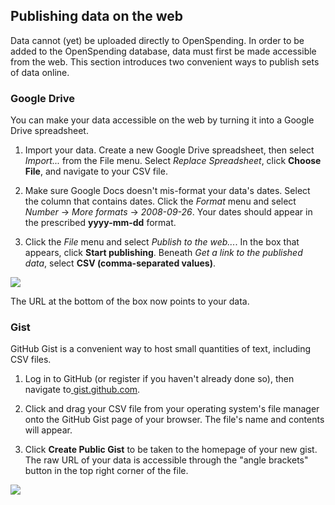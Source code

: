## Publishing data on the web

Data cannot (yet) be uploaded directly to OpenSpending. In order to be added to the OpenSpending database, data must first be made accessible from the web. This section introduces two convenient ways to publish sets of data online.

### Google Drive

You can make your data accessible on the web by turning it into a Google Drive spreadsheet.

1. Import your data. Create a new Google Drive spreadsheet, then select *Import...* from the File menu. Select *Replace Spreadsheet*, click **Choose File**, and navigate to your CSV file.

2. Make sure Google Docs doesn't mis-format your data's dates. Select the column that contains dates. Click the *Format* menu and select *Number* -> *More formats* -> *2008-09-26*. Your dates should appear in the prescribed **yyyy-mm-dd** format.

3. Click the *File* menu and select *Publish to the web...*. In the box that appears, click **Start publishing**. Beneath *Get a link to the published data*, select **CSV (comma-separated values)**.

![](http://community.openspending.org/files/2013/08/image_0.png)

The URL at the bottom of the box now points to your data.

### Gist

GitHub Gist is a convenient way to host small quantities of text, including CSV files.

1. Log in to GitHub (or register if you haven't already done so), then navigate to[ gist.github.com](https://gist.github.com/).

2. Click and drag your CSV file from your operating system's file manager onto the GitHub Gist page of your browser. The file's name and contents will appear.

3. Click **Create Public Gist** to be taken to the homepage of your new gist. The raw URL of your data is accessible through the "angle brackets" button in the top right corner of the file.

![](http://community.openspending.org/files/2013/08/image_1-e1375888253802.png)
